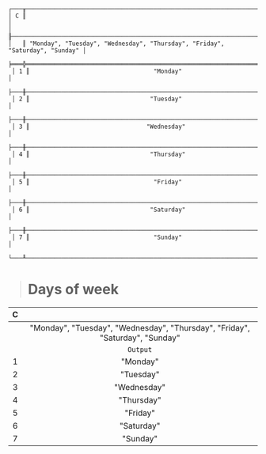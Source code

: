 ```text
┌───╥──────────────────────────────────────────────────────────────────────────────┐
│ C ║                                                                              │
│   ╟──────────────────────────────────────────────────────────────────────────────┤
│   ║ "Monday", "Tuesday", "Wednesday", "Thursday", "Friday", "Saturday", "Sunday" │
 ╞═══╬══════════════════════════════════════════════════════════════════════════════╡
 │ 1 ║                                   "Monday"                                   │
 ├───╫──────────────────────────────────────────────────────────────────────────────┤
 │ 2 ║                                  "Tuesday"                                   │
 ├───╫──────────────────────────────────────────────────────────────────────────────┤
 │ 3 ║                                 "Wednesday"                                  │
 ├───╫──────────────────────────────────────────────────────────────────────────────┤
 │ 4 ║                                  "Thursday"                                  │
 ├───╫──────────────────────────────────────────────────────────────────────────────┤
 │ 5 ║                                   "Friday"                                   │
 ├───╫──────────────────────────────────────────────────────────────────────────────┤
 │ 6 ║                                  "Saturday"                                  │
 ├───╫──────────────────────────────────────────────────────────────────────────────┤
 │ 7 ║                                   "Sunday"                                   │
 └───╨──────────────────────────────────────────────────────────────────────────────┘
```

> # Days of week

| C |                                                                              |
|:-:|:----------------------------------------------------------------------------:|
|   | "Monday", "Tuesday", "Wednesday", "Thursday", "Friday", "Saturday", "Sunday" |
|   |                                   `Output`                                   |
| 1 |                                   "Monday"                                   |
| 2 |                                  "Tuesday"                                   |
| 3 |                                 "Wednesday"                                  |
| 4 |                                  "Thursday"                                  |
| 5 |                                   "Friday"                                   |
| 6 |                                  "Saturday"                                  |
| 7 |                                   "Sunday"                                   |
